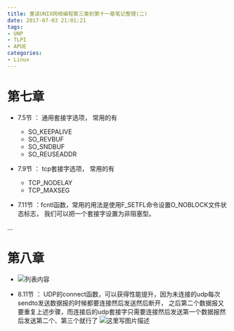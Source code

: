 ```yaml
---
title: 重读UNIX网络编程第三章到第十一章笔记整理(二)
date: 2017-07-03 21:01:21
tags:
- UNP
- TLPI
- APUE
categories:
- Linux
---
```



# **第七章**

- 7.5节 ： 通用套接字选项， 常用的有
	- SO_KEEPALIVE
	- SO_REVBUF
	- SO_SNDBUF
	- SO_REUSEADDR

- 7.9节 ：  tcp套接字选项， 常用的有
	- TCP_NODELAY
	- TCP_MAXSEG 
- 7.11节 ：fcntl函数，常用的用法是使用F_SETFL命令设置O_NOBLOCK文件状态标志， 我们可以把一个套接字设置为非阻塞型。

... <!-- more -->

# **第八章**

- ![列表内容](http://img.blog.csdn.net/20170729024826032?watermark/2/text/aHR0cDovL2Jsb2cuY3Nkbi5uZXQvbm9zaXg=/font/5a6L5L2T/fontsize/400/fill/I0JBQkFCMA==/dissolve/70/gravity/SouthEast)

- 8.11节 ： UDP的connect函数，可以获得性能提升，因为未连接的udp每次sendto发送数据报的时候都要连接然后发送然后断开， 之后第二个数据报又要重复上述步骤，而连接后的udp套接字只需要连接然后发送第一个数据报然后发送第二个、第三个就行了
![这里写图片描述](http://img.blog.csdn.net/20170729025132709?watermark/2/text/aHR0cDovL2Jsb2cuY3Nkbi5uZXQvbm9zaXg=/font/5a6L5L2T/fontsize/400/fill/I0JBQkFCMA==/dissolve/70/gravity/SouthEast)
